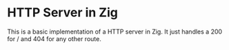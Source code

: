 # HTTP Server in Zig

This is a basic implementation of a HTTP server in Zig.
It just handles a 200 for / and 404 for any other route.
